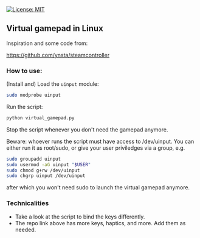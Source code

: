  [![License: MIT](https://img.shields.io/badge/License-MIT-green.svg)](https://opensource.org/licenses/MIT)
## Virtual gamepad in Linux
Inspiration and some code from:

https://github.com/ynsta/steamcontroller

### How to use:
(Install and) Load the `uinput` module:
```bash
sudo modprobe uinput
```
Run the script:
```bash
python virtual_gamepad.py
```
Stop the script whenever you don't need the gamepad anymore.

Beware: whoever runs the script must have access to /dev/uinput. You can either run it as root/sudo, or give your user priviledges via a group, e.g.
```bash
sudo groupadd uinput
sudo usermod -aG uinput "$USER"
sudo chmod g+rw /dev/uinput
sudo chgrp uinput /dev/uinput
```
after which you won't need sudo to launch the virtual gamepad anymore.

### Technicalities
- Take a look at the script to bind the keys differently.
- The repo link above has more keys, haptics, and more. Add them as needed.
